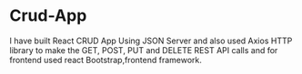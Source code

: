# Crud-App
I have built React CRUD App Using JSON Server and also used Axios HTTP library to make the GET, POST, PUT and DELETE REST API calls and for frontend used react Bootstrap,frontend framework.
